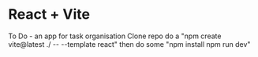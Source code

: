 # React + Vite

To Do - an app for task organisation
Clone repo
do a "npm create vite@latest ./ -- --template react"
then do some "npm install
  npm run dev"
